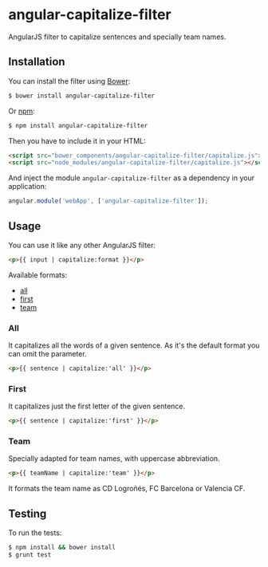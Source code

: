 # angular-capitalize-filter

AngularJS filter to capitalize sentences and specially team names.

## Installation

You can install the filter using [Bower](http://bower.io/):

```bash
$ bower install angular-capitalize-filter
```

Or [npm](https://www.npmjs.com/):

```bash
$ npm install angular-capitalize-filter
```

Then you have to include it in your HTML:

```html
<script src="bower_components/angular-capitalize-filter/capitalize.js"></script>
<script src="node_modules/angular-capitalize-filter/capitalize.js"></script>
```

And inject the module `angular-capitalize-filter` as a dependency in your application:

```js
angular.module('webApp', ['angular-capitalize-filter']);
```

## Usage

You can use it like any other AngularJS filter:

```html
<p>{{ input | capitalize:format }}</p>
```

Available formats:

* [all](#all)
* [first](#first)
* [team](#team)

### All

It capitalizes all the words of a given sentence. As it's the default format you can omit the parameter.

```html
<p>{{ sentence | capitalize:'all' }}</p>
```

### First

It capitalizes just the first letter of the given sentence.

```html
<p>{{ sentence | capitalize:'first' }}</p>
```

### Team

Specially adapted for team names, with uppercase abbreviation.

```html
<p>{{ teamName | capitalize:'team' }}</p>
```

It formats the team name as CD Logroñés, FC Barcelona or Valencia CF.

## Testing

To run the tests:

```bash
$ npm install && bower install
$ grunt test
```